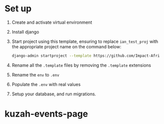 # Set up

1. Create and activate virtual environment
2. Install django
3. Start project using this template, ensuring to replace `ian_test_proj` with the appropriate project name on the command below:

    ```bash
    django-admin startproject --template https://github.com/Impact-Africa-Network/ian-django-template/archive/main.zip ian_test_proj .
    ```
4. Rename all the `.template` files by removing the `.template` extensions

5. Rename the `env` to `.env`

6. Populate the `.env` with real values

7. Setup your database, and run migrations.
# kuzah-events-page
